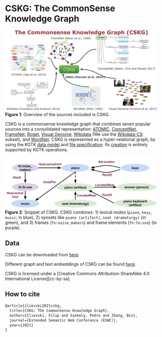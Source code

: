 # CSKG: The CommonSense Knowledge Graph


![Diagram](images/cskg.png)
**Figure 1**: Overview of the sources included in CSKG.

CSKG is a commonsense knowledge graph that combines seven popular sources into a consolidated representation: [ATOMIC](https://homes.cs.washington.edu/~msap/atomic/), [ConceptNet](http://conceptnet.io/), [FrameNet](https://framenet.icsi.berkeley.edu/fndrupal/), [Roget](http://www.roget.org/), [Visual Genome](http://visualgenome.org/), [Wikidata](http://wikidata.org/) (We use the [Wikidata-CS](https://zenodo.org/record/3983030#.YEkr45NKimk) subset), and [WordNet](https://wordnet.princeton.edu/). CSKG is represented as a hyper-relational graph, by using the  KGTK [data model](https://kgtk.readthedocs.io/en/latest/data_model/) and [file specification](https://kgtk.readthedocs.io/en/latest/specification/). Its [creation](https://github.com/usc-isi-i2/cskg/blob/master/consolidation/create_cskg.sh) is entirely supported by KGTK operations. 


![Diagram](images/snippet.png)
**Figure 2**: Snippet of CSKG. CSKG combines: 1) lexical nodes (`piano`, `keys`, `music`; in blue), 2) synsets like `piano (artifact)`, `seat (dramaturgy)` (in green), and 3) frames (`fn:noise_makers`) and frame elements (`fn:fe:use`) (in purple).

## Data

CSKG can be downloaded from [here](https://doi.org/10.5281/zenodo.4331372). 

Different graph and text embeddings of CSKG can be found [here](https://drive.google.com/drive/u/1/folders/16347KHSloJJZIbgC9V5gH7_pRx0CzjPQ).

CSKG is licensed under a
[Creative Commons Attribution-ShareAlike 4.0 International License][cc-by-sa].

## How to cite
```
@article{ilievski2021cskg,
  title={CSKG: The CommonSense Knowledge Graph},
  author={Ilievski, Filip and Szekely, Pedro and Zhang, Bin},
  journal={Extended Semantic Web Conference (ESWC)},
  year={2021}
}
```
